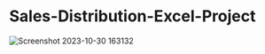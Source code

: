 # Sales-Distribution-Excel-Project

![Screenshot 2023-10-30 163132](https://github.com/K-dilhani/Sales-Distribution-Excel-Project/assets/110754527/8a477566-8a90-4a52-b2cc-8ae8110ff993)
